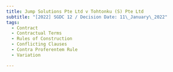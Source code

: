 ```yaml
---
title: Jump Solutions Pte Ltd v Tohtonku (S) Pte Ltd
subtitle: "[2022] SGDC 12 / Decision Date: 11\_January\_2022"
tags:
  - Contract
  - Contractual Terms
  - Rules of Construction
  - Conflicting Clauses
  - Contra Proferentem Rule
  - Variation

---
```

